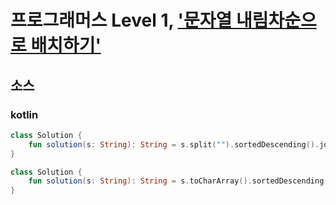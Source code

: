 # 프로그래머스 Level 1, ['문자열 내림차순으로 배치하기'](https://programmers.co.kr/learn/courses/30/lessons/12917#)

## 소스

### kotlin

```kotlin
class Solution {
    fun solution(s: String): String = s.split("").sortedDescending().joinToString("")
}
```

```kotlin
class Solution {
    fun solution(s: String): String = s.toCharArray().sortedDescending().joinToString("")
}
```
